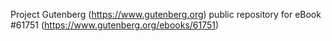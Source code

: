 Project Gutenberg (https://www.gutenberg.org) public repository for
eBook #61751 (https://www.gutenberg.org/ebooks/61751)
